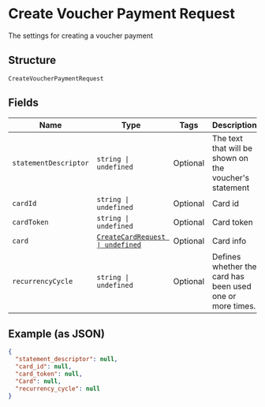 
# Create Voucher Payment Request

The settings for creating a voucher payment

## Structure

`CreateVoucherPaymentRequest`

## Fields

| Name | Type | Tags | Description |
|  --- | --- | --- | --- |
| `statementDescriptor` | `string \| undefined` | Optional | The text that will be shown on the voucher's statement |
| `cardId` | `string \| undefined` | Optional | Card id |
| `cardToken` | `string \| undefined` | Optional | Card token |
| `card` | [`CreateCardRequest \| undefined`](../../doc/models/create-card-request.md) | Optional | Card info |
| `recurrencyCycle` | `string \| undefined` | Optional | Defines whether the card has been used one or more times. |

## Example (as JSON)

```json
{
  "statement_descriptor": null,
  "card_id": null,
  "card_token": null,
  "Card": null,
  "recurrency_cycle": null
}
```

